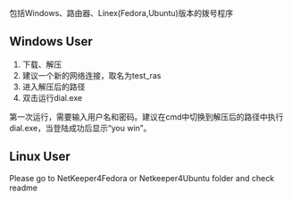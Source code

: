 包括Windows、路由器、Linex(Fedora,Ubuntu)版本的拨号程序

## Windows User
1. 下载、解压
2. 建议一个新的网络连接，取名为test_ras
2. 进入解压后的路径
3. 双击运行dial.exe

第一次运行，需要输入用户名和密码。建议在cmd中切换到解压后的路径中执行dial.exe，当登陆成功后显示“you win”。

## Linux User
Please go to NetKeeper4Fedora or Netkeeper4Ubuntu folder and check readme
